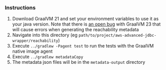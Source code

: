 ### Instructions

1. Download GraalVM 21 and set your environment variables to use it as your java version. Note that there is [an open bug](https://github.com/oracle/graal/issues/9929#issuecomment-2483039935) with GraalVM 23 that will cause errors when generating the reachability metadata
2. Navigate into this directory (eg `path/to/project/aws-advanced-jdbc-wrapper/reachability`)
3. Execute `../gradlew -Pagent test` to run the tests with the GraalVM native image agent
4. Execute `../gradlew metadataCopy`
5. The metadata json files will be in the `metadata-output` directory
